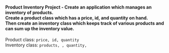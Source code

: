 ﻿<h4>Product Inventory Project - Create an application which manages an inventory of products. <br/> 
    Create a product class which has a price, id, and quantity on hand. <br/>
     Then create an inventory class which keeps track of various products and can sum up the inventory value.</h4>

Product class: `
price, id, quantity
`<br/>Inventory class: `
products, , quantity,
`